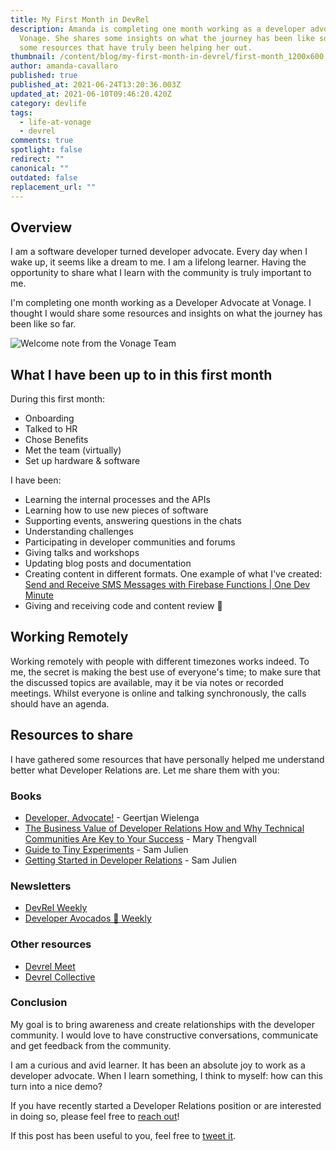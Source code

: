 ```yaml
---
title: My First Month in DevRel
description: Amanda is completing one month working as a developer advocate at
  Vonage. She shares some insights on what the journey has been like so far and
  some resources that have truly been helping her out.
thumbnail: /content/blog/my-first-month-in-devrel/first-month_1200x600.png
author: amanda-cavallaro
published: true
published_at: 2021-06-24T13:20:36.003Z
updated_at: 2021-06-10T09:46:20.420Z
category: devlife
tags:
  - life-at-vonage
  - devrel
comments: true
spotlight: false
redirect: ""
canonical: ""
outdated: false
replacement_url: ""
---
```

## Overview

I am a software developer turned developer advocate. Every day when I wake up, it seems like a dream to me. I am a lifelong learner. Having the opportunity to share what I learn with the community is truly important to me.

I'm completing one month working as a Developer Advocate at Vonage. I thought I would share some resources and insights on what the journey has been like so far.

![Welcome note from the Vonage Team](/content/blog/my-first-month-in-devrel/pxl_20210610_121009759.jpg "welcome note")

## What I have been up to in this first month

During this first month:

* Onboarding
* Talked to HR
* Chose Benefits
* Met the team (virtually)
* Set up hardware & software

I have been:

  * Learning the internal processes and the APIs
  * Learning how to use new pieces of software
  * Supporting events, answering questions in the chats
  * Understanding challenges
  * Participating in developer communities and forums
  * Giving talks and workshops
  * Updating blog posts and documentation
  * Creating content in different formats. One example of what I've created:  [Send and Receive SMS Messages with Firebase Functions | One Dev Minute](https://www.youtube.com/watch?v=c8gHy_KvQAE) 
  * Giving and receiving code and content review 💖

## Working Remotely

Working remotely with people with different timezones works indeed. To me, the secret is making the best use of everyone's time; to make sure that the discussed topics are available, may it be via notes or recorded meetings. Whilst everyone is online and talking synchronously, the calls should have an agenda.

## Resources to share

I have gathered some resources that have personally helped me understand better what Developer Relations are. Let me share them with you:

### Books

* [Developer, Advocate!](https://www.goodreads.com/book/show/48574066-developer-advocate) - Geertjan Wielenga
* [The Business Value of Developer Relations How and Why Technical Communities Are Key to Your Success](https://www.goodreads.com/book/show/40167835-the-business-value-of-developer-relations) - Mary Thengvall 
* [Guide to Tiny Experiments](https://learn.samjulien.com/guide-to-tiny-experiments) - Sam Julien 
* [Getting Started in Developer Relations](https://learn.samjulien.com/getting-started-in-developer-relations) - Sam Julien

### Newsletters

* [DevRel Weekly](https://devrelweekly.com/)
* [Developer Avocados 🥑 Weekly](https://developeravocados.net/)

### Other resources

* [Devrel Meet](https://devrel.meetsy.io/)
* [Devrel Collective](https://devrelcollective.fun/)

### Conclusion

My goal is to bring awareness and create relationships with the developer community. I would love to have constructive conversations, communicate and get feedback from the community.

I am a curious and avid learner. It has been an absolute joy to work as a developer advocate. When I learn something, I think to myself: how can this turn into a nice demo?

If you have recently started a Developer Relations position or are interested in doing so, please feel free to [reach out](https://twitter.com/amdcavallaro)!

If this post has been useful to you, feel free to <a href="https://twitter.com/intent/tweet?text=Just read this post by @amdcavallaro from @VonageDev about her first month in devrel. https://learn.vonage.com/tags/devrel/" class="btn" id="b"><i></i><span class="label" id="l">tweet it</span></a>.
